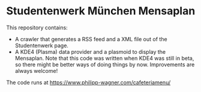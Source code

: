 Studentenwerk München Mensaplan
===============================

This repository contains:
- A crawler that generates a RSS feed and a XML file out of the 
  Studentenwerk page.
- A KDE4 (Plasma) data provider and a plasmoid to display the Mensaplan.
  Note that this code was written when KDE4 was still in beta, so there
  might be better ways of doing things by now. Improvements are always
  welcome!

The code runs at https://www.philipp-wagner.com/cafeteriamenu/

